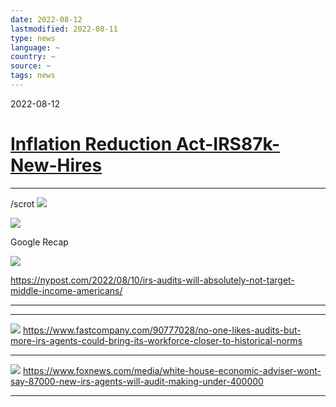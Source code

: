 ```yaml
---
date: 2022-08-12
lastmodified: 2022-08-11
type: news
language: ~
country: ~
source: ~
tags: news
---
```


2022-08-12

# [Inflation Reduction Act-IRS87k-New-Hires](Inflation%20Reduction%20Act-IRS87k-New-Hires.md)

---

/scrot 
![](https://i.imgur.com/J8LXxfw.png)

![](https://i.imgur.com/VQw8abi.png)

Google Recap

![](https://i.imgur.com/8qfY3Cm.png)

https://nypost.com/2022/08/10/irs-audits-will-absolutely-not-target-middle-income-americans/

---

---

![](https://i.imgur.com/gXJeVrm.png)
https://www.fastcompany.com/90777028/no-one-likes-audits-but-more-irs-agents-could-bring-its-workforce-closer-to-historical-norms

---

![](https://i.imgur.com/bn2vjxA.png)
https://www.foxnews.com/media/white-house-economic-adviser-wont-say-87000-new-irs-agents-will-audit-making-under-400000

---
